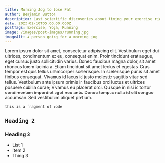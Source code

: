 ```yaml
---
title: Morning Jog to Lose Fat
author: Benjamin Button
description: Last scientific discoveries about timing your exercise right
date: 2023-02-10T05:00:00.000Z
postTags: Exercise, Yoga, Running
image: /images/post-images/running.jpg
imageAlt: A person going for a morning jog
---
```

Lorem ipsum dolor sit amet, consectetur adipiscing elit. Vestibulum eget dui ultrices, condimentum ex eu, consequat enim. Proin tincidunt erat augue, eget cursus justo sollicitudin varius. Donec faucibus magna dolor, sit amet rhoncus lorem lacinia a. Etiam tincidunt sit amet lectus et egestas. Cras tempor est quis tellus ullamcorper scelerisque. In scelerisque purus sit amet finibus consequat. Vivamus id lacus id justo molestie sagittis vitae sed tellus. Vestibulum ante ipsum primis in faucibus orci luctus et ultrices posuere cubilia curae; Vivamus eu placerat orci. Quisque in nisi id tortor condimentum imperdiet eget nec ante. Donec tempus nulla id elit congue accumsan. Sed vestibulum aliquet pretium.

`this is a fragment of code`

## `Heading 2`

### Heading 3

* List 1
* Item 2
* Thing 3